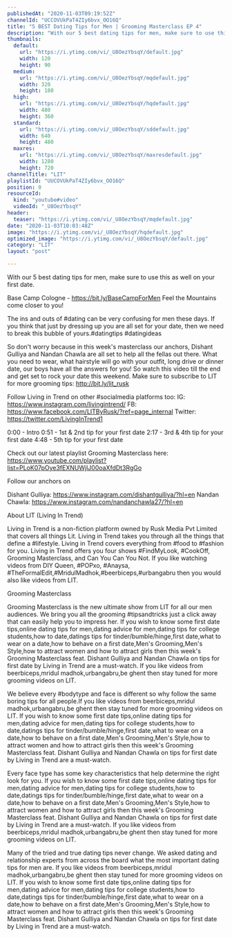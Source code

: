 ```yaml
---
publishedAt: "2020-11-03T09:19:52Z"
channelId: "UCCOVUkPaT4ZIy6bvx_OO16Q"
title: "5 BEST Dating Tips for Men | Grooming Masterclass EP 4"
description: "With our 5 best dating tips for men, make sure to use this as well on your first date.\n\nBase Camp Cologne - https://bit.ly/BaseCampForMen\nFeel the Mountains come closer to you! \n\nThe ins and outs of #dating can be very confusing for men these days. If you think that just by dressing up you are all set for your date, then we need to break this bubble of yours.#datingtips #datingideas\n\nSo don't worry because in this week's masterclass our anchors, Dishant Gulliya and Nandan Chawla are all set to help all the fellas out there. What you need to wear, what hairstyle will go with your outfit, long drive or dinner date, our boys have all the answers for you! So watch this video till the end and get set to rock your date this weekend. Make sure to subscribe to LIT for more grooming tips: http://bit.ly/lit_rusk\n\nFollow Living in Trend on other #socialmedia platforms too:\nIG: https://www.instagram.com/livingintrend/\nFB: https://www.facebook.com/LITByRusk/?ref=page_internal \nTwitter: https://twitter.com/LivingInTrend1\n\n0:00 - Intro\n0:51 - 1st & 2nd tip for your first date\n2:17 - 3rd & 4th tip for your first date\n4:48 - 5th tip for your first date\n\nCheck out our latest playlist Grooming Masterclass here: https://www.youtube.com/playlist?list=PLoK07pOye3fEXNUWjlJ00oaXfdDt3RgGo\n\nFollow our anchors on\n\nDishant Gulliya: https://www.instagram.com/dishantgulliya/?hl=en\nNandan Chawla: https://www.instagram.com/nandanchawla27/?hl=en\n\nAbout LIT (Living In Trend)\n\nLiving in Trend is a non-fiction platform owned by Rusk Media Pvt Limited that covers all things Lit. Living in Trend takes you through all the things that define a #lifestyle. Living in Trend covers everything from #food to #fashion for you. Living in Trend offers you four shows #FindMyLook, #CookOff, Grooming Masterclass, and Can You Can You Not. If you like watching videos from DIY Queen, #POPxo, #Anaysa, #TheFormalEdit,#MridulMadhok,#beerbiceps,#urbangabru then you would also like videos from LIT. \n\nGrooming Masterclass\n\nGrooming Masterclass is the new ultimate show from LIT for all our men audiences. We bring you all the grooming #tipsandtricks just a click away that can easily help you to impress her. If you wish to know some first date tips,online dating tips for men,dating advice for men,dating tips for college students,how to date,datings tips for tinder/bumble/hinge,first date,what to wear on a date,how to behave on a first date,Men's Grooming,Men's Style,how to attract women and how to attract girls then this week's Grooming Masterclass feat. Dishant Gulliya and Nandan Chawla on tips for first date by Living in Trend are a must-watch. If you like videos from beerbiceps,mridul madhok,urbangabru,be ghent then stay tuned for more grooming videos on LIT.\n\nWe believe every #bodytype and face is different so why follow the same boring tips for all people.If you like videos from beerbiceps,mridul madhok,urbangabru,be ghent then stay tuned for more grooming videos on LIT. If you wish to know some first date tips,online dating tips for men,dating advice for men,dating tips for college students,how to date,datings tips for tinder/bumble/hinge,first date,what to wear on a date,how to behave on a first date,Men's Grooming,Men's Style,how to attract women and how to attract girls then this week's Grooming Masterclass feat. Dishant Gulliya and Nandan Chawla on tips for first date by Living in Trend are a must-watch. \n\nEvery face type has some key characteristics that help determine the right look for you. If you wish to know some first date tips,online dating tips for men,dating advice for men,dating tips for college students,how to date,datings tips for tinder/bumble/hinge,first date,what to wear on a date,how to behave on a first date,Men's Grooming,Men's Style,how to attract women and how to attract girls then this week's Grooming Masterclass feat. Dishant Gulliya and Nandan Chawla on tips for first date by Living in Trend are a must-watch. If you like videos from beerbiceps,mridul madhok,urbangabru,be ghent then stay tuned for more grooming videos on LIT.\n\nMany of the tried and true dating tips never change. We asked dating and relationship experts from across the board what the most important dating tips for men are. If you like videos from beerbiceps,mridul madhok,urbangabru,be ghent then stay tuned for more grooming videos on LIT. If you wish to know some first date tips,online dating tips for men,dating advice for men,dating tips for college students,how to date,datings tips for tinder/bumble/hinge,first date,what to wear on a date,how to behave on a first date,Men's Grooming,Men's Style,how to attract women and how to attract girls then this week's Grooming Masterclass feat. Dishant Gulliya and Nandan Chawla on tips for first date by Living in Trend are a must-watch."
thumbnails:
  default:
    url: "https://i.ytimg.com/vi/_U8OezYbsqY/default.jpg"
    width: 120
    height: 90
  medium:
    url: "https://i.ytimg.com/vi/_U8OezYbsqY/mqdefault.jpg"
    width: 320
    height: 180
  high:
    url: "https://i.ytimg.com/vi/_U8OezYbsqY/hqdefault.jpg"
    width: 480
    height: 360
  standard:
    url: "https://i.ytimg.com/vi/_U8OezYbsqY/sddefault.jpg"
    width: 640
    height: 480
  maxres:
    url: "https://i.ytimg.com/vi/_U8OezYbsqY/maxresdefault.jpg"
    width: 1280
    height: 720
channelTitle: "LIT"
playlistId: "UUCOVUkPaT4ZIy6bvx_OO16Q"
position: 0
resourceId:
  kind: "youtube#video"
  videoId: "_U8OezYbsqY"
header:
  teaser: "https://i.ytimg.com/vi/_U8OezYbsqY/mqdefault.jpg"
date: "2020-11-03T10:03:48Z"
image: "https://i.ytimg.com/vi/_U8OezYbsqY/hqdefault.jpg"
optimized_image: "https://i.ytimg.com/vi/_U8OezYbsqY/default.jpg"
category: "LIT"
layout: "post"

---
```

With our 5 best dating tips for men, make sure to use this as well on your first date.

Base Camp Cologne - https://bit.ly/BaseCampForMen
Feel the Mountains come closer to you! 

The ins and outs of #dating can be very confusing for men these days. If you think that just by dressing up you are all set for your date, then we need to break this bubble of yours.#datingtips #datingideas

So don't worry because in this week's masterclass our anchors, Dishant Gulliya and Nandan Chawla are all set to help all the fellas out there. What you need to wear, what hairstyle will go with your outfit, long drive or dinner date, our boys have all the answers for you! So watch this video till the end and get set to rock your date this weekend. Make sure to subscribe to LIT for more grooming tips: http://bit.ly/lit_rusk

Follow Living in Trend on other #socialmedia platforms too:
IG: https://www.instagram.com/livingintrend/
FB: https://www.facebook.com/LITByRusk/?ref=page_internal 
Twitter: https://twitter.com/LivingInTrend1

0:00 - Intro
0:51 - 1st & 2nd tip for your first date
2:17 - 3rd & 4th tip for your first date
4:48 - 5th tip for your first date

Check out our latest playlist Grooming Masterclass here: https://www.youtube.com/playlist?list=PLoK07pOye3fEXNUWjlJ00oaXfdDt3RgGo

Follow our anchors on

Dishant Gulliya: https://www.instagram.com/dishantgulliya/?hl=en
Nandan Chawla: https://www.instagram.com/nandanchawla27/?hl=en

About LIT (Living In Trend)

Living in Trend is a non-fiction platform owned by Rusk Media Pvt Limited that covers all things Lit. Living in Trend takes you through all the things that define a #lifestyle. Living in Trend covers everything from #food to #fashion for you. Living in Trend offers you four shows #FindMyLook, #CookOff, Grooming Masterclass, and Can You Can You Not. If you like watching videos from DIY Queen, #POPxo, #Anaysa, #TheFormalEdit,#MridulMadhok,#beerbiceps,#urbangabru then you would also like videos from LIT. 

Grooming Masterclass

Grooming Masterclass is the new ultimate show from LIT for all our men audiences. We bring you all the grooming #tipsandtricks just a click away that can easily help you to impress her. If you wish to know some first date tips,online dating tips for men,dating advice for men,dating tips for college students,how to date,datings tips for tinder/bumble/hinge,first date,what to wear on a date,how to behave on a first date,Men's Grooming,Men's Style,how to attract women and how to attract girls then this week's Grooming Masterclass feat. Dishant Gulliya and Nandan Chawla on tips for first date by Living in Trend are a must-watch. If you like videos from beerbiceps,mridul madhok,urbangabru,be ghent then stay tuned for more grooming videos on LIT.

We believe every #bodytype and face is different so why follow the same boring tips for all people.If you like videos from beerbiceps,mridul madhok,urbangabru,be ghent then stay tuned for more grooming videos on LIT. If you wish to know some first date tips,online dating tips for men,dating advice for men,dating tips for college students,how to date,datings tips for tinder/bumble/hinge,first date,what to wear on a date,how to behave on a first date,Men's Grooming,Men's Style,how to attract women and how to attract girls then this week's Grooming Masterclass feat. Dishant Gulliya and Nandan Chawla on tips for first date by Living in Trend are a must-watch. 

Every face type has some key characteristics that help determine the right look for you. If you wish to know some first date tips,online dating tips for men,dating advice for men,dating tips for college students,how to date,datings tips for tinder/bumble/hinge,first date,what to wear on a date,how to behave on a first date,Men's Grooming,Men's Style,how to attract women and how to attract girls then this week's Grooming Masterclass feat. Dishant Gulliya and Nandan Chawla on tips for first date by Living in Trend are a must-watch. If you like videos from beerbiceps,mridul madhok,urbangabru,be ghent then stay tuned for more grooming videos on LIT.

Many of the tried and true dating tips never change. We asked dating and relationship experts from across the board what the most important dating tips for men are. If you like videos from beerbiceps,mridul madhok,urbangabru,be ghent then stay tuned for more grooming videos on LIT. If you wish to know some first date tips,online dating tips for men,dating advice for men,dating tips for college students,how to date,datings tips for tinder/bumble/hinge,first date,what to wear on a date,how to behave on a first date,Men's Grooming,Men's Style,how to attract women and how to attract girls then this week's Grooming Masterclass feat. Dishant Gulliya and Nandan Chawla on tips for first date by Living in Trend are a must-watch.